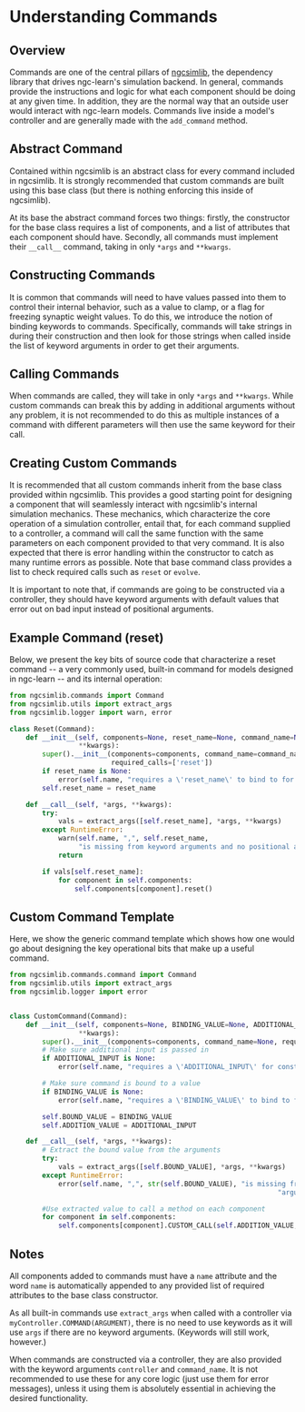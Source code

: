 # Understanding Commands

## Overview
Commands are one of the central pillars of
<a href="https://github.com/NACLab/ngc-sim-lib">ngcsimlib</a>, the dependency
library that drives ngc-learn's simulation backend.
In general, commands provide the instructions and logic for what each component
should be doing at any given time. In addition, they are the normal way that an
outside user would interact with ngc-learn models. Commands live inside a model's  
controller and are generally made with the `add_command` method.

## Abstract Command
Contained within ngcsimlib is an abstract class for every command included in
ngcsimlib. It is strongly recommended that custom commands are built using this
base class (but there is nothing enforcing this inside of ngcsimlib).

At its base the abstract command forces two things: firstly, the constructor
for the base class requires a list of components, and a list of attributes that
each component should have. Secondly, all commands must implement their
`__call__` command, taking in only `*args` and `**kwargs`.

## Constructing Commands
It is common that commands will need to have values passed into them to control
their internal behavior, such as a value to clamp, or a flag for freezing
synaptic weight values.
To do this, we introduce the notion of binding keywords to commands.
Specifically, commands will take strings in during their construction and then
look for those strings when called inside the list of keyword arguments in order
to get their arguments.

## Calling Commands
When commands are called, they will take in only `*args` and `**kwargs`.
While custom commands can break this by adding in additional arguments
without any problem, it is not recommended to do this as multiple instances
of a command with different parameters will then use the same keyword for their
call.

## Creating Custom Commands
It is recommended that all custom commands inherit from the base class
provided within ngcsimlib. This provides a good starting point for designing a
component that will seamlessly interact with ngcsimlib's internal simulation mechanics.
These mechanics, which characterize the core operation of a simulation controller,
entail that, for each command supplied to a controller, a command will call the
same function with the same parameters on each component provided
to that very command. It is also expected that there is error handling within the
constructor to catch as many runtime errors as possible. Note that base
command class provides a list to check required calls such as `reset` or `evolve`.

It is important to note that, if commands are going to be constructed via a
controller, they should have keyword arguments with default values that
error out on bad input instead of positional arguments.

## Example Command (reset)

Below, we present the key bits of source code that characterize a reset command
-- a very commonly used, built-in command for models designed in ngc-learn -- and
its internal operation:

```python
from ngcsimlib.commands import Command
from ngcsimlib.utils import extract_args
from ngcsimlib.logger import warn, error

class Reset(Command):
    def __init__(self, components=None, reset_name=None, command_name=None,
                 **kwargs):
        super().__init__(components=components, command_name=command_name,
                         required_calls=['reset'])
        if reset_name is None:
            error(self.name, "requires a \'reset_name\' to bind to for construction")
        self.reset_name = reset_name

    def __call__(self, *args, **kwargs):
        try:
            vals = extract_args([self.reset_name], *args, **kwargs)
        except RuntimeError:
            warn(self.name, ",", self.reset_name,
                 "is missing from keyword arguments and no positional arguments were provided")
            return

        if vals[self.reset_name]:
            for component in self.components:
                self.components[component].reset()
```

## Custom Command Template

Here, we show the generic command template which shows how one would go about
designing the key operational bits that make up a useful command.

```python
from ngcsimlib.commands.command import Command
from ngcsimlib.utils import extract_args
from ngcsimlib.logger import error


class CustomCommand(Command):
    def __init__(self, components=None, BINDING_VALUE=None, ADDITIONAL_INPUT=None, command_name=None,
                 **kwargs):
        super().__init__(components=components, command_name=None, required_calls=['CUSTOM_CALL'])
        # Make sure additional input is passed in
        if ADDITIONAL_INPUT is None:
            error(self.name, "requires a \'ADDITIONAL_INPUT\' for construction")

        # Make sure command is bound to a value
        if BINDING_VALUE is None:
            error(self.name, "requires a \'BINDING_VALUE\' to bind to for construction")

        self.BOUND_VALUE = BINDING_VALUE
        self.ADDITION_VALUE = ADDITIONAL_INPUT

    def __call__(self, *args, **kwargs):
        # Extract the bound value from the arguments
        try:
            vals = extract_args([self.BOUND_VALUE], *args, **kwargs)
        except RuntimeError:
            error(self.name, ",", str(self.BOUND_VALUE), "is missing from keyword arguments or a positional "
                                                                  "arguments can be provided")

        #Use extracted value to call a method on each component
        for component in self.components:
            self.components[component].CUSTOM_CALL(self.ADDITION_VALUE, vals[self.BOUND_VALUE])
```

## Notes
All components added to commands must have a `name` attribute and the word
`name` is automatically appended to any provided list of required attributes
to the base class constructor.

As all built-in commands use `extract_args` when called with a controller via
`myController.COMMAND(ARGUMENT)`, there is no need to use keywords as it will
use `args` if there are no keyword arguments. (Keywords will still work, however.)

When commands are constructed via a controller, they are also provided with the
keyword arguments `controller` and `command_name`. It is not recommended to
use these for any core logic (just use them for error messages), unless
it using them is absolutely essential in achieving the desired functionality.

